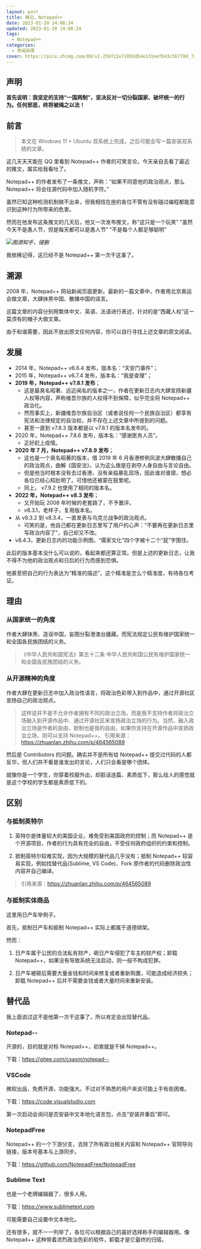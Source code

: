 ```yaml
---
layout: post
title: 再见，Notepad++
date: 2023-01-28 14:08:24
updated: 2023-01-28 14:08:24
tags:
  - Notepad++
categories:
  - 奇闻异录
cover: https://picx.zhimg.com/80/v2-259722e72893db4e131eefb43c5b778d_720w.webp?source=1940ef5c
---
```

## 声明

**首先说明：我坚定的支持“一国两制”，坚决反对一切分裂国家、破坏统一的行为。任何邪恶，终将被绳之以法！**

## 前言


> 本文在 Windows 11 + Ubuntu 双系统上完成，之后可能会写一篇安装双系统的文章。

这几天天天能在 QQ 里看到 Notepad++ 作者的可笑言论，今天亲自去看了最近的推文，属实给我看吐了。

Notepad++ 的作者发布了一条推文，声称：“如果不同意他的政治观点，那么 Notepad++ 将会往源代码中加入随机字符。”

虽然已知这种检测机制做不出来，但我相信在座的各位不管有没有碰过编程都能意识到这种行为所带来的危害。

然而在他发布这条推文的几天后，他又一次发布推文，称“这只是一个玩笑” “虽然今天不是愚人节，但是每天都可以是愚人节” “不是每个人都足够聪明”

![](https://picx.zhimg.com/80/v2-abb246d95f3cbb09fa5011f3d37008ae_720w.webp?source=1940ef5c)_图源知乎，侵删_

我依稀记得，这已经不是 Notepad++ 第一次干这事了。

## 溯源

2008 年，Notepad++ 网站新闻页面更新。最新的一篇文章中，作者用北京奥运会做文章，大肆抹黑中国、散播中国的谣言。

这篇文章的内容分别用繁体中文、英语、法语进行表述，针对的是“西藏人权”这一莫须有的帽子大做文章。

由于和谐需要，因此不放出原文任何内容，你可以自行寻找上述文章的原文阅读。

## 发展

- 2014 年，Notepad++ v6.6.4 发布，版本名：“天安门事件”；
- 2015 年，Notepad++ v6.7.4 发布，版本名：“我是查理”；
- **2019 年，Notepad++ v7.8.1 发布**；
  - 这是最臭名昭著、远近闻名的版本之一，作者在更新日志内大肆宣扬新疆人权等内容，声称维吾尔族的人权得不到保障，似乎完全将 Notepad++ 政治化。
  - 然而事实上，新疆维吾尔族自治区（或者说任何一个民族自治区）都享有宪法和法律规定的自治权，并不存在上述文章中所提到的问题。
  - 甚至一直到 v7.8.3 版本都是以 v7.8.1 的版本名发布的。
- 2020 年，Notepad++ 7.8.6 发布，版本名：“感谢医务人员”。
  - 正好赶上疫情。
- **2020 年 7 月，Notepad++ v7.8.9 发布**；
  - 这也是一个臭名昭著的版本，借 2019 年 6 月香港修例风波大肆散播自己的政治观点，曲解《国安法》，认为这么做是在剥夺人身自由与言论自由。
  - 但是他当时根本没有去过香港，没有亲临暴乱现场，因此谁对谁错，想必各位已经心知肚明了。可惜他还被蒙在鼓里呢。
  - 同上， v7.9.2 也使用了相同的版本名。
- **2022 年，Notepad++ v8.3 发布**；
  - 又开始玩 2008 年时候的老套路了，不予置评。
  - v8.3.1，老样子，复用版本名。
- 从 v8.3.2 到 v8.3.4，一直发表与乌克兰战争的政治观点。
  - 可笑的是，他自己都在更新日志里写了用户的心声：“不要再在更新日志里写政治内容了”，自己却又不改。
- v8.4.3，更新日志内的功能示例图，“儒家文化”四个字被十二个“屁”字围住。

此后的版本基本没什么可以说的，看起来都还算正常。但是上述的更新日志，让我不得不为他的政治观点和日后的行为而感到恐惧。

他甚至把自己的行为表达为“精准的描述”，这个精准是怎么个精准度，有待各位考证。

## 理由

### 从国家统一的角度

作者大肆抹黑、造谣中国，妄图分裂港澳台疆藏。而宪法规定公民有维护国家统一和全国各民族团结的义务。

> 《中华人民共和国宪法》第五十二条 中华人民共和国公民有维护国家统一和全国各民族团结的义务。

### 从开源精神的角度

作者大肆在更新日志中加入政治性语言，将政治色彩带入到作品中，通过开源社区宣扬自己的政治观点。

> 这样说并不是不允许作者拥有不同的政治立场，而是我不支持作者将政治立场融入到开源作品中、通过开源社区来宣扬政治立场的行为。当然，融入政治立场是作者的自由，抵制也是我的自由，如果你支持在开源作品中宣扬政治立场，则可以支持 Notepad++。
> 引用来源：https://zhuanlan.zhihu.com/p/464565089

然后是 Contributors 的问题。确实并不是所有给 Notepad++ 提交过代码的人都反华，但人们并不看是谁发出的言论，人们只会看是哪个团体。

就像你是一个学生，你穿着校服外出，却脏话连篇、素质低下，那么给人的感觉就是这个学校的学生都是素质低下的。

## 区别

### 与抵制英特尔

1. 英特尔是体量较大的美国企业，难免受到美国政府的控制；而 Notepad++ 是个开源项目，作者的行为具有完全的自由，不受任何政府组织的约束和控制。

2. 抵制英特尔较难实现，因为大规模的替代品几乎没有；抵制 Notepad++ 较容易实现，例如找替代品(Sublime, VS Code)、Fork 原作者的代码删除政治性内容并自己编译。

> 引用来源：https://zhuanlan.zhihu.com/p/464565089

### 与抵制实体商品

这里用日产车举例子。

首先，抵制日产车和抵制 Notepad++ 实际上都属于道德绑架。

然而：

1. 日产车属于公民的合法私有财产，砸日产车侵犯了车主的财产权；卸载 Notepad++，如果没有导致系统无法启动，则一般不构成犯罪。

2. 日产车被砸后需要大量金钱和时间来修复或者重新购置，可能造成经济损失；卸载 Notepad++ 后并不需要金钱或者大量时间来重新安装。

## 替代品

我上面说过这不是他第一次干这事了，所以肯定会出现替代品。

### Notepad--

开源的，目的就是对标 Notepad++，初衷就是干掉 Notepad++。

下载：https://gitee.com/cxasm/notepad--

### VSCode

微软出品，免费开源，功能强大。不过对不熟悉的用户来说可能上手有些困难。

下载：https://code.visualstudio.com

第一次启动会询问是否安装中文本地化语言包，点击“安装并重启”即可。

### NotepadFree

Notepad++ 的一个下游分支，去除了所有政治相关内容和 Notepad++ 官网导向链接，版本号基本与上游同步。

下载：https://github.com/NotepadFree/NotepadFree

### Sublime Text

也是一个老牌编辑器了，很多人用。

下载：https://www.sublimetext.com

可能需要自己设置中文本地化。

还有很多，就不一一列举了，各位可以根据自己的喜好选择称手的编辑器用。像 Notepad++ 这种带着浓烈政治色彩的软件，卸载才是它最终的归宿。